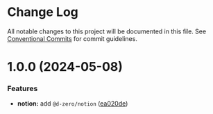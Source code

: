 # Change Log

All notable changes to this project will be documented in this file.
See [Conventional Commits](https://conventionalcommits.org) for commit guidelines.

# 1.0.0 (2024-05-08)

### Features

- **notion:** add `@d-zero/notion` ([ea020de](https://github.com/d-zero-dev/tools/commit/ea020de91a6a8af43f522cc1726c9d996cd375af))
